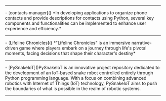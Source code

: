 <hr>
- [contacts manager]() *In developing applications to organize phone contacts and provide descriptions for contacts using Python, several key components and functionalities can be implemented to enhance user experience and efficiency.*
<hr>
- [Lifeline Chronicles]() *"Lifeline Chronicles" is an immersive narrative-driven game where players embark on a journey through life's pivotal moments, facing decisions that shape their character's destiny*
<hr>
- [PySnakeIoT]()PySnakeIoT is an innovative project repository dedicated to the development of an IoT-based snake robot controlled entirely through Python programming language. With a focus on combining advanced robotics with Internet of Things (IoT) technology, PySnakeIoT aims to push the boundaries of what is possible in the realm of robotic systems.
<hr>